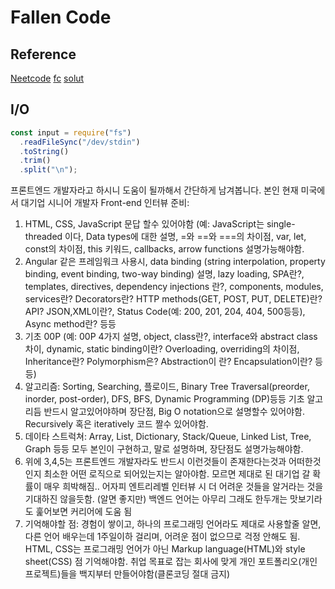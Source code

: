 # Fallen Code

## Reference

[Neetcode](https://neetcode.io/)
[fc](https://fastcampus.co.kr/dev_online_upjscodingtest)
[solut](https://www.solut.kr/levels)

## I/O

```js
const input = require("fs")
  .readFileSync("/dev/stdin")
  .toString()
  .trim()
  .split("\n");
```

프론트엔드 개발자라고 하시니 도움이 될까해서 간단하게 남겨봅니다.
본인 현재 미국에서 대기업 시니어 개발자
Front-end 인터뷰 준비:

1. HTML, CSS, JavaScript 문답 할수 있어야함 (예: JavaScript는 single-threaded 이다, Data types에 대한 설명, =와 ==와 ===의 차이점, var, let, const의 차이점, this 키워드, callbacks, arrow functions 설명가능해야함.
2. Angular 같은 프레임워크 사용시, data binding (string interpolation, property binding, event binding, two-way binding) 설명, lazy loading, SPA란?, templates, directives, dependency injections 란?, components, modules, services란? Decorators란? HTTP methods(GET, POST, PUT, DELETE)란? API? JSON,XML이란?, Status Code(예: 200, 201, 204, 404, 500등등), Async method란?
   등등
3. 기초 00P (예: 00P 4가지 설명, object, class란?, interface와 abstract class차이, dynamic, static binding이란? Overloading, overriding의 차이점, Inheritance란? Polymorphism은? Abstraction이 란? Encapsulation이란? 등등)
4. 알고리즘: Sorting, Searching, 플로이드, Binary Tree Traversal(preorder, inorder, post-order), DFS, BFS, Dynamic Programming (DP)등등 기초 알고리듬 반드시 알고있어야하며 장단점, Big O notation으로 설명할수 있어야함. Recursively 혹은 iteratively 코드 짤수 있어야함.
5. 데이타 스트럭쳐: Array, List, Dictionary, Stack/Queue, Linked List, Tree, Graph 등등 모두 본인이 구현하고, 말로 설명하며, 장단점도 설명가능해야함.
6. 위에 3,4,5는 프론트엔드 개발자라도 반드시 이런것들이 존재한다는것과 어떠한것인지 최소한 어떤 로직으로 되어있는지는 알아야함. 모르면 제대로 된 대기업 갈 확률이 매우 희박해짐.. 어자피 엔트리레벨 인터뷰 시 더 어려운 것들을 알거라는 것을 기대하진 않을듯함. (알면 좋지만) 백엔드 언어는 아무리 그래도 한두개는 맛보기라도 훑어보면 커리어에 도움 됨
7. 기억해야할 점: 경험이 쌓이고, 하나의 프로그래밍 언어라도 제대로 사용할줄 알면, 다른 언어 배우는데 1주일이하 걸리며, 어려운 점이 없으므로 걱정 안해도 됨. HTML, CSS는 프로그래밍 언어가 아닌 Markup language(HTML)와 style sheet(CSS) 점 기억해야함. 취업 목표로 잡는 회사에 맞게 개인 포트폴리오(개인 프로젝트)들을 백지부터 만들어야함(클론코딩 절대 금지)
